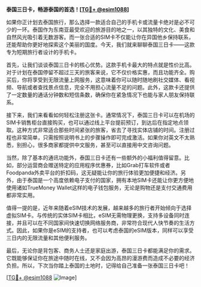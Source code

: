 **泰国三日卡，畅游泰国的首选！[[TG💪+ @esim1088](https://t.me/s/esim1088)]**

如果你正计划去泰国旅行，那么选择一款适合自己的手机卡或流量卡绝对是必不可少的一环。泰国作为东南亚最受欢迎的旅游目的地之一，以其独特的文化、美食和自然风光吸引着无数游客。而一张合适的SIM卡不仅能让你在异国他乡保持联系，还能帮助你更好地探索这个美丽的国度。今天，我们就来聊聊泰国三日卡——这款专为短期旅行者设计的手机卡。

首先，让我们谈谈泰国三日卡的核心优势。这款手机卡最大的特点就是性价比高。对于计划在泰国停留不超过三天的旅客来说，它不仅价格实惠，而且功能齐全。购买后，你将享受到无限流量上网服务，这意味着你可以随时随地刷社交媒体、看视频、导航或者查找景点信息，完全不用担心流量不足的问题。此外，这款卡还提供了一定数量的通话分钟数和短信条数，确保你在紧急情况下也能与家人朋友保持联系。

接下来，我们来看看如何轻松注册这张卡。通常情况下，泰国三日卡可以在机场的SIM卡销售柜台直接购买，也可以通过线上平台提前预订，到达后在指定地点领取。这种方式非常适合那些时间紧张的旅客，省去了寻找实体店铺的时间。注册过程也非常简单，只需按照说明书上的步骤操作即可完成激活。如果你对英文不太熟悉，别担心，很多商家都提供中文服务，甚至可以直接用中文咨询问题。

当然，除了基本的通讯功能外，泰国三日卡还有一些额外的小福利值得留意。比如，部分运营商会赠送特定的应用程序优惠券，比如Grab打车软件或者Foodpanda外卖平台的折扣码，这无疑能让你的旅行体验更加便捷和经济。另外，由于泰国是一个高度依赖电子支付的国家，拥有本地SIM卡还能让你更方便地使用诸如TrueMoney Wallet这样的电子钱包服务，无论是购物还是支付交通费用都非常实用。

值得一提的是，近年来随着eSIM技术的发展，越来越多的旅行者开始倾向于选择虚拟SIM卡。与传统的实体SIM卡相比，eSIM无需物理更换，支持多设备同时连接，并且可以在不同国家间快速切换网络服务商，非常符合现代人快节奏的生活方式。因此，如果你是eSIM的支持者，也可以考虑泰国的eSIM版本，同样可以享受三日内的无限流量和其他便利服务。

最后，无论你是背包客、商务人士还是家庭出游，泰国三日卡都能满足你的需求。它既能够保证你在旅途中随时在线，又不会因为高昂的漫游费而造成不必要的经济负担。所以，下次当你踏上泰国的土地时，记得给自己准备一张泰国三日卡吧！

[[TG💪+ @esim1088](https://t.me/s/esim1088) ![Image](https://i.postimg.cc/4NQfJmqS/Snipaste-2025-05-13-00-14-12.png)]